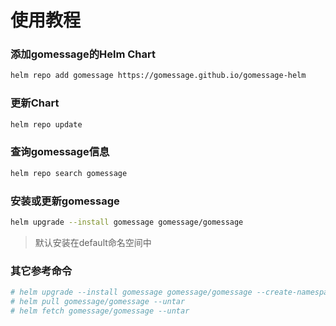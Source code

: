# 使用教程

### 添加gomessage的Helm Chart
```bash
helm repo add gomessage https://gomessage.github.io/gomessage-helm
```

### 更新Chart
```bash
helm repo update
```

### 查询gomessage信息
```bash
helm repo search gomessage
```

### 安装或更新gomessage
```bash
helm upgrade --install gomessage gomessage/gomessage
```
> 默认安装在default命名空间中

### 其它参考命令
```bash
# helm upgrade --install gomessage gomessage/gomessage --create-namespace --namespace default
# helm pull gomessage/gomessage --untar
# helm fetch gomessage/gomessage --untar
```
